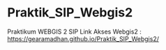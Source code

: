 # Praktik_SIP_Webgis2
Praktikum WEBGIS 2 SIP
Link Akses Webgis2 : https://gearamadhan.github.io/Praktik_SIP_Webgis2/
